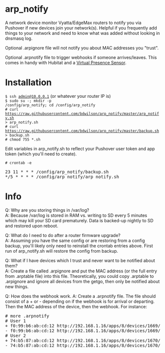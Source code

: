 # arp_notify
A network device monitor Vyatta/EdgeMax routers to notify you via Pushover if new devices
join your network(s). Helpful if you frequently add things to your network and
need to know what was added without looking in dnsmasq log. 

Optional .arpignore file will not notify you about MAC addresses you "trust". 

Optional .arpnotify file to trigger webhooks if someone arrives/leaves. This
comes in handy with Hubitat and a [Virtual Presence
Sensor](https://github.com/bdwilson/hubitat/blob/master/Geofency-Presence/virtual-mobile-presence.groovy).

# Installation
<code>$ ssh admin@10.0.0.1</code> (or whatever your router IP is)<br>
<code>$ sudo su -; mkdir -p /config/arp_notify; cd /config/arp_notify</code><br>
<code># curl https://raw.githubusercontent.com/bdwilson/arp_notify/master/arp_notify.sh > arp_notify.sh</code><br>
<code># curl https://raw.githubusercontent.com/bdwilson/arp_notify/master/backup.sh > backup.sh</code><br>
<code># chmod 755 \*.sh</code><br>

Edit variables in arp_notify.sh to reflect your Pushover user token and app token (which you'll need to create). 

<code># crontab -e</code><br>
<pre>
23 11 * * * /config/arp_notify/backup.sh
*/5 * * * * /config/arp_notify/arp_notify.sh
</pre>

# Info
Q: Why are you storing things in /var/log?<br>
A: Because /var/log is stored in RAM vs. writing to SD every 5 minutes which may kill your SD card prematurely. Data is backed-up nightly to SD and restored upon reboot.<br>

Q: What do I need to do after a router firmware upgrade?<br>
A: Assuming you have the same config or are restoring from a config backup, you'll likely only need to reinstall the crontab entries above. First run of arp_notify.sh will restore the config from backup. 

Q: What if I have devices which I trust and never want to be notified about them?<br>
A: Create a file called .arpignore and put the MAC address (or the full entry
from .arptable file) into this file. Theoretically, you could copy .arptable to
.arpignore and ignore all devices from the getgo, then only be notified about
new things.

Q: How does the webhook work. 
A: Create a .arpnotify file.  The file should consist of a + or - depending on
if the webhook is for arrival or departing. Then the MAC address of the device,
then the webhook.  For instance:
<pre>
# more .arpnotify
# User 1 
+ f0:99:b6:ab:cd:12 http://192.168.1.16/apps/8/devices/1669/on?access_token=abcd-1234-xxxx-xxxx-xxxx
- f0:99:b6:ab:cd:12 http://192.168.1.16/apps/8/devices/1669/off?access_token=abcd-1234-xxxx-xxxx-xxxx
# User 2 
+ 74:b5:87:ab:cd:12 http://192.168.1.16/apps/8/devices/1670/on?access_token=abcd-1234-xxxx-xxxx-xxxx
- 74:b5:87:ab:cd:12 http://192.168.1.16/apps/8/devices/1670/off?access_token=abcd-1234-xxxx-xxxx-xxxx
</pre>
